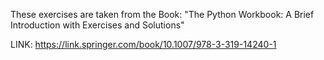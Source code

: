 These exercises are taken from the Book: "The Python Workbook: A Brief Introduction with Exercises and Solutions"

LINK: https://link.springer.com/book/10.1007/978-3-319-14240-1
